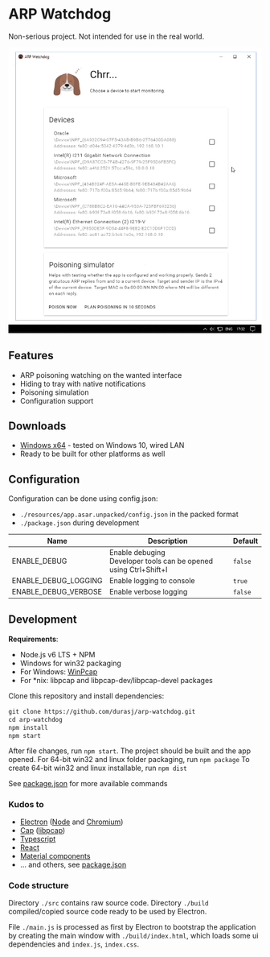 # ARP Watchdog

Non-serious project. Not intended for use in the real world.

![Demo](res/demo.gif)

## Features
* ARP poisoning watching on the wanted interface
* Hiding to tray with native notifications
* Poisoning simulation
* Configuration support

## Downloads
* [Windows x64](https://github.com/durasj/arp-watchdog/releases/download/v0.1.0/ARPWD-0.1.0-win.x64.zip) - tested on Windows 10, wired LAN
* Ready to be built for other platforms as well

## Configuration

Configuration can be done using config.json:
* `./resources/app.asar.unpacked/config.json` in the packed format
* `./package.json` during development

| Name                        | Description        | Default |
| --------------------------- | ------------------ | ------- |
| ENABLE_DEBUG                | Enable debuging<br>Developer tools can be opened using Ctrl+Shift+I |  `false` |
| ENABLE_DEBUG_LOGGING        | Enable logging to console |  `true` |
| ENABLE_DEBUG_VERBOSE        | Enable verbose logging |  `false` |

## Development

**Requirements**:
* Node.js v6 LTS + NPM
* Windows for win32 packaging
* For Windows: [WinPcap](http://www.winpcap.org/install/default.htm)
* For *nix: libpcap and libpcap-dev/libpcap-devel packages

Clone this repository and install dependencies:

```
git clone https://github.com/durasj/arp-watchdog.git
cd arp-watchdog
npm install
npm start
```

After file changes, run `npm start`. The project should be built and the app opened.
For 64-bit win32 and linux folder packaging, run `npm package`
To create 64-bit win32 and linux installable, run `npm dist`

See [package.json](package.json) for more available commands

### Kudos to

* [Electron](https://electron.atom.io/) ([Node](https://nodejs.org/) and [Chromium](https://www.chromium.org/))
* [Cap](https://github.com/mscdex/cap) ([libpcap](http://www.tcpdump.org/))
* [Typescript](https://www.typescriptlang.org/)
* [React](https://facebook.github.io/react/)
* [Material components](https://github.com/material-components/material-components-web)
* ... and others, see [package.json](package.json)

### Code structure

Directory `./src` contains raw source code. Directory `./build` compiled/copied source code ready to be used by Electron.

File `./main.js` is processed as first by Electron to bootstrap the application by creating the main window with `./build/index.html`, which loads some ui dependencies and `index.js`, `index.css`.
